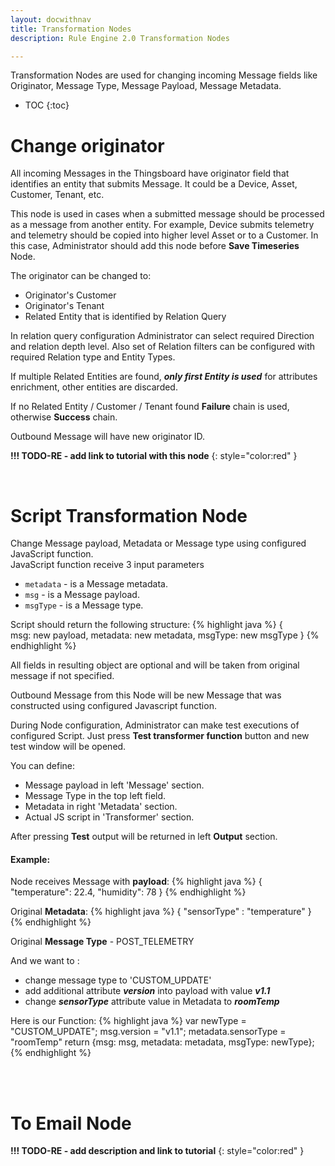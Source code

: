 ```yaml
---
layout: docwithnav
title: Transformation Nodes
description: Rule Engine 2.0 Transformation Nodes

---
```


Transformation Nodes are used for changing incoming Message fields like Originator, Message Type, Message Payload, Message Metadata.

* TOC
{:toc}


# Change originator
All incoming Messages in the Thingsboard have originator field that identifies an entity that submits Message. 
It could be a Device, Asset, Customer, Tenant, etc.

This node is used in cases when a submitted message should be processed as a message from another entity. 
For example, Device submits telemetry and telemetry should be copied into higher level Asset or to a Customer. 
In this case, Administrator should add this node before **Save Timeseries** Node.

The originator can be changed to:
- Originator's Customer
- Originator's Tenant
- Related Entity that is identified by Relation Query

In relation query configuration Administrator can select required Direction and relation depth level. 
Also set of Relation filters can be configured with required Relation type and Entity Types.

If multiple Related Entities are found, **_only first Entity is used_** for attributes enrichment, other entities are discarded.

If no Related Entity / Customer / Tenant found **Failure** chain is used, otherwise **Success** chain.

Outbound Message will have new originator ID.

**!!! TODO-RE - add link to tutorial with this node**
{: style="color:red" }

<br/>

# Script Transformation Node
Change Message payload, Metadata or Message type using configured JavaScript function.<br/>
JavaScript function receive 3 input parameters 

- <code>metadata</code> - is a Message metadata.
- <code>msg</code> - is a Message payload.
- <code>msgType</code> - is a Message type.

Script should return the following structure:
{% highlight java %}
{   
    msg: new payload,
    metadata: new metadata,
    msgType: new msgType 
}
{% endhighlight %}

All fields in resulting object are optional and will be taken from original message if not specified.

Outbound Message from this Node will be new Message that was constructed using configured Javascript function.

During Node configuration, Administrator can make test executions of configured Script. Just press **Test transformer function** 
button and new test window will be opened.

You can define:

- Message payload in left 'Message' section.
- Message Type in the top left field.
- Metadata in right 'Metadata' section.
- Actual JS script in 'Transformer' section.

After pressing **Test** output will be returned in left **Output** section.

#### Example:
Node receives Message with **payload**:
{% highlight java %}
{
    "temperature": 22.4,
    "humidity": 78
}
{% endhighlight %}

Original **Metadata**:
{% highlight java %}
{ "sensorType" : "temperature" }
{% endhighlight %}


Original **Message Type** - POST_TELEMETRY
<br/>

And we want to :

- change message type to 'CUSTOM_UPDATE' 
- add additional attribute **_version_** into payload with value **_v1.1_**
- change _**sensorType**_ attribute value in Metadata to **_roomTemp_**

Here is our Function:
{% highlight java %}
var newType = "CUSTOM_UPDATE";
msg.version = "v1.1";
metadata.sensorType = "roomTemp"
return {msg: msg, metadata: metadata, msgType: newType};
{% endhighlight %}

<br/><br/>

# To Email Node

**!!! TODO-RE - add description and link to tutorial**
{: style="color:red" }

